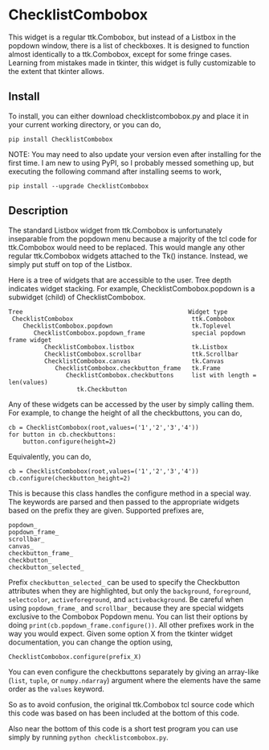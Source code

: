 # ChecklistCombobox

This widget is a regular ttk.Combobox, but instead of a Listbox in the popdown
window, there is a list of checkboxes. It is designed to function almost
identically to a ttk.Combobox, except for some fringe cases. Learning from
mistakes made in tkinter, this widget is fully customizable to the extent that
tkinter allows.

## Install
To install, you can either download checklistcombobox.py and place it in your
current working directory, or you can do,
```
pip install ChecklistCombobox
```

NOTE: You may need to also update your version even after installing for the
first time. I am new to using PyPI, so I probably messed something up, but
executing the following command after installing seems to work,
```
pip install --upgrade ChecklistCombobox
```

## Description

The standard Listbox widget from ttk.Combobox is unfortunately inseparable from
the popdown menu because a majority of the tcl code for ttk.Combobox would need
to be replaced. This would mangle any other regular ttk.Combobox widgets
attached to the Tk() instance. Instead, we simply put stuff on top of the
Listbox.

Here is a tree of widgets that are accessible to the user. Tree depth indicates
widget stacking. For example, ChecklistCombobox.popdown is a subwidget (child)
of ChecklistCombobox.
```
Tree                                              Widget type
 ChecklistCombobox                                 ttk.Combobox
	ChecklistCombobox.popdown                      tk.Toplevel
	   ChecklistCombobox.popdown_frame             special popdown frame widget
		  ChecklistCombobox.listbox                tk.Listbox
		  ChecklistCombobox.scrollbar              ttk.Scrollbar
		  ChecklistCombobox.canvas                 tk.Canvas
			 ChecklistCombobox.checkbutton_frame   tk.Frame
				ChecklistCombobox.checkbuttons     list with length = len(values)
				   tk.Checkbutton
```
Any of these widgets can be accessed by the user by simply calling them. For
example, to change the height of all the checkbuttons, you can do,
```
cb = ChecklistCombobox(root,values=('1','2','3','4'))
for button in cb.checkbuttons:
	button.configure(height=2)
```
Equivalently, you can do,
```
cb = ChecklistCombobox(root,values=('1','2','3','4'))
cb.configure(checkbutton_height=2)
```
This is because this class handles the configure method in a special way. The
keywords are parsed and then passed to the appropriate widgets based on the
prefix they are given. Supported prefixes are,
```
popdown_
popdown_frame_
scrollbar_
canvas_
checkbutton_frame_
checkbutton_
checkbutton_selected_
```
Prefix `checkbutton_selected_` can be used to specify the Checkbutton attributes
when they are highlighted, but only the `background`, `foreground`,
`selectcolor`, `activeforeground`, and `activebackground`.
Be careful when using `popdown_frame_` and `scrollbar_` because they are special 
widgets exclusive to the Combobox Popdown menu. You can list their options by 
doing `print(cb.popdown_frame.configure())`. All other prefixes work in the way 
you would expect. Given some option X from the tkinter widget documentation, you 
can change the option using,
```
ChecklistCombobox.configure(prefix_X)
```
You can even configure the checkbuttons separately by giving an array-like
(`list`, `tuple`, or `numpy.ndarray`) argument where the elements have the same
order as the `values` keyword.

So as to avoid confusion, the original ttk.Combobox tcl source code which this
code was based on has been included at the bottom of this code.

Also near the bottom of this code is a short test program you can use simply by
running `python checklistcombobox.py`.
